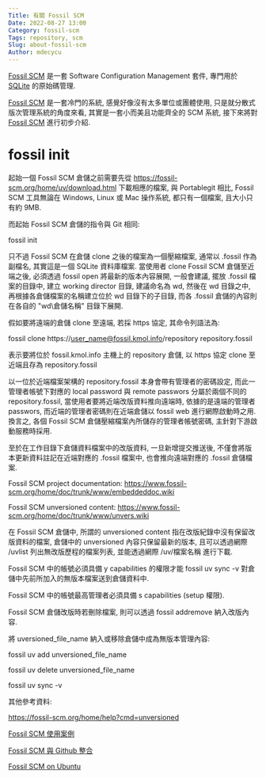 ```yaml
---
Title: 有關 Fossil SCM
Date: 2022-08-27 13:00
Category: fossil-scm
Tags: repository, scm
Slug: about-fossil-scm
Author: mdecycu
---
```


[Fossil SCM] 是一套 Software Configuration Management 套件, 專門用於 [SQLite] 的原始碼管理.

<!-- PELICAN_END_SUMMARY -->

[Fossil SCM] 是一套冷門的系統, 感覺好像沒有太多單位或團體使用, 只是就分散式版次管理系統的角度來看, 其實是一套小而美且功能齊全的 SCM 系統, 接下來將對 [Fossil SCM] 進行初步介紹.

fossil init
====

起始一個 Fossil SCM 倉儲之前需要先從 <https://fossil-scm.org/home/uv/download.html> 下載相應的檔案, 與 Portablegit 相比, Fossil SCM 工具無論在 Windows, Linux 或 Mac 操作系統, 都只有一個檔案, 且大小只有約 9MB.

而起始 Fossil SCM 倉儲的指令與 Git 相同:

fossil init

只不過 Fossil SCM 在倉儲 clone 之後的檔案為一個壓縮檔案, 通常以 .fossil 作為副檔名, 其實這是一個 SQLite 資料庫檔案. 當使用者 clone Fossil SCM 倉儲至近端之後, 必須透過 fossil open 將最新的版本內容展開, 一般會建議, 擺放 .fossil 檔案的目錄中, 建立 working director 目錄, 建議命名為 wd, 然後在 wd 目錄之中, 再根據各倉儲檔案的名稱建立位於 wd 目錄下的子目錄, 而各 .fossil 倉儲的內容則在各自的 "wd\倉儲名稱" 目錄下展開.

[Fossil SCM]: https://www.fossil-scm.org
[SQLite]: https://sqlite.org

假如要將遠端的倉儲 clone 至遠端, 若採 https 協定, 其命令列語法為:

fossil clone https://user_name@fossil.kmol.info/repository repository.fossil

表示要將位於 fossil.kmol.info 主機上的 repository 倉儲, 以 https 協定 clone 至近端且存為 repository.fossil

以一位於近端檔案架構的 repository.fossil 本身會帶有管理者的密碼設定, 而此一管理者帳號下對應的 local password 與 remote passwors 分屬於兩個不同的 repository.fossil, 當使用者要將近端改版資料推向遠端時, 依據的是遠端的管理者 passwors, 而近端的管理者密碼則在近端倉儲以 fossil web 進行網際啟動時之用. 換言之, 各個 Fossil SCM 倉儲壓縮檔案內所儲存的管理者帳號密碼, 主針對下游啟動服務時採用.

 至於在工作目錄下倉儲資料檔案中的改版資料, 一旦新增提交推送後, 不僅會將版本更新資料註記在近端對應的 .fossil 檔案中, 也會推向遠端對應的 .fossil 倉儲檔案.

Fossil SCM project documentation: <https://www.fossil-scm.org/home/doc/trunk/www/embeddeddoc.wiki>

Fossil SCM unversioned content: <https://www.fossil-scm.org/home/doc/trunk/www/unvers.wiki>

在 Fossil SCM 倉儲中, 所謂的 unversioned content 指在改版紀錄中沒有保留改版資料的檔案, 倉儲中的 unversioned 內容只保留最新的版本, 且可以透過網際 /uvlist 列出無改版歷程的檔案列表, 並能透過網際 /uv/檔案名稱 進行下載.

Fossil SCM 中的帳號必須具備 y capabilities 的權限才能 fossil uv sync -v 對倉儲中先前所加入的無版本檔案送到倉儲資料中.

Fossil SCM 中的帳號最高管理者必須具備 s capabilities (setup 權限).

Fossil SCM 倉儲改版時若刪除檔案, 則可以透過 fossil addremove 納入改版內容.

將 uversioned_file_name 納入或移除倉儲中成為無版本管理內容:

fossil uv add unversioned_file_name

fossil uv delete unversioned_file_name

fossil uv sync -v

其他參考資料:

<https://fossil-scm.org/home/help?cmd=unversioned>

[Fossil SCM 使用案例]

[Fossil SCM 與 Github 整合]

[Fossil SCM on Ubuntu]

[Fossil SCM 使用案例]: https://mdecourse.blogspot.com/2021/02/fossil-scm.html
[Fossil SCM 與 Github 整合]: https://mdecourse.blogspot.com/2021/02/fossil-scm-github.html
[Fossil SCM on Ubuntu]: https://mdecourse.blogspot.com/2021/02/fossil-scm-on-ubuntu.html